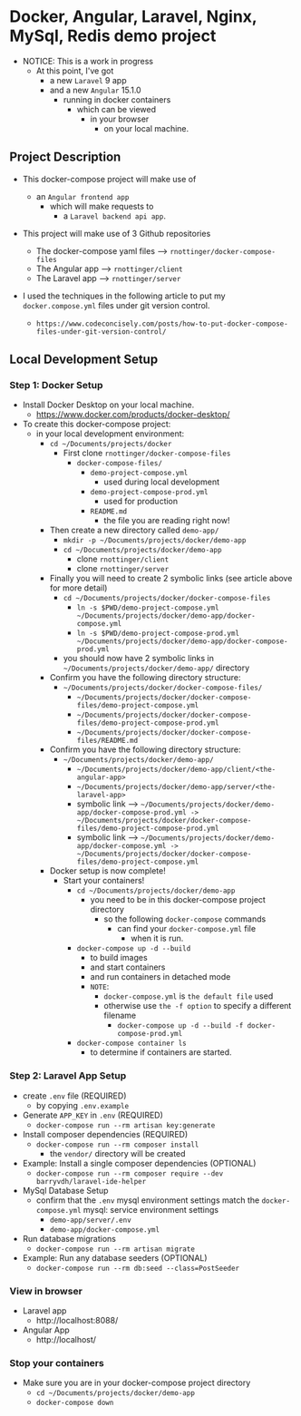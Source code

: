 # Docker, Angular, Laravel, Nginx, MySql, Redis demo project 

- NOTICE: This is a work in progress
  - At this point, I've got 
    - a new `Laravel` 9 app
    - and a new `Angular` 15.1.0
      - running in docker containers
        - which can be viewed 
          - in your browser 
            - on your local machine.



## Project Description

- This docker-compose project will make use of 
  - an `Angular frontend app` 
    - which will make requests to 
      - a `Laravel backend api app`.


- This project will make use of 3 Github repositories
  - The docker-compose yaml files --> `rnottinger/docker-compose-files`
  - The Angular app --> `rnottinger/client`
  - The Laravel app  --> `rnottinger/server`


- I used the techniques in the following article to put my `docker.compose.yml` files under git version control.
  - `https://www.codeconcisely.com/posts/how-to-put-docker-compose-files-under-git-version-control/`


## Local Development Setup

### Step 1: Docker Setup
- Install Docker Desktop on your local machine.
  - https://www.docker.com/products/docker-desktop/
- To create this docker-compose project: 
  - in your local development environment:
    - `cd ~/Documents/projects/docker`
      - First clone `rnottinger/docker-compose-files`
        - `docker-compose-files/`
          - `demo-project-compose.yml`
            - used during local development
          - `demo-project-compose-prod.yml`
            - used for production
          - `README.md`
            - the file you are reading right now!
    - Then create a new directory called `demo-app/`
      - `mkdir -p ~/Documents/projects/docker/demo-app`
      - `cd ~/Documents/projects/docker/demo-app`
        - clone `rnottinger/client`
        - clone `rnottinger/server`
    - Finally you will need to create 2 symbolic links (see article above for more detail)
      - `cd ~/Documents/projects/docker/docker-compose-files`
        - `ln -s $PWD/demo-project-compose.yml ~/Documents/projects/docker/demo-app/docker-compose.yml`
        - `ln -s $PWD/demo-project-compose-prod.yml ~/Documents/projects/docker/demo-app/docker-compose-prod.yml`
      - you should now have 2 symbolic links in `~/Documents/projects/docker/demo-app/` directory
    - Confirm you have the following directory structure:
      - `~/Documents/projects/docker/docker-compose-files/`
        - `~/Documents/projects/docker/docker-compose-files/demo-project-compose.yml`
        - `~/Documents/projects/docker/docker-compose-files/demo-project-compose-prod.yml`
        - `~/Documents/projects/docker/docker-compose-files/README.md`
    - Confirm you have the following directory structure:
      - `~/Documents/projects/docker/demo-app/`
        - `~/Documents/projects/docker/demo-app/client/<the-angular-app>`
        - `~/Documents/projects/docker/demo-app/server/<the-laravel-app>`
        - symbolic link --> `~/Documents/projects/docker/demo-app/docker-compose-prod.yml -> ~/Documents/projects/docker/docker-compose-files/demo-project-compose-prod.yml`
        - symbolic link --> `~/Documents/projects/docker/demo-app/docker-compose.yml -> ~/Documents/projects/docker/docker-compose-files/demo-project-compose.yml`
    - Docker setup is now complete!
      - Start your containers!
        - `cd ~/Documents/projects/docker/demo-app`
          - you need to be in this docker-compose project directory 
            - so the following `docker-compose` commands
              - can find your `docker-compose.yml` file
                - when it is run.
        - `docker-compose up -d --build`
          - to build images
          - and start containers
          - and run containers in detached mode
          - `NOTE`:
            - `docker-compose.yml` is `the default file` used
            - otherwise use `the -f option` to specify a different filename
              - `docker-compose up -d --build -f docker-compose-prod.yml`
        - `docker-compose container ls`
          - to determine if containers are started.


  
### Step 2: Laravel App Setup

- create `.env` file (REQUIRED)
  - by copying `.env.example`
- Generate `APP_KEY` in `.env` (REQUIRED)
  - `docker-compose run --rm artisan key:generate`
- Install composer dependencies (REQUIRED)
  - `docker-compose run --rm composer install`
    - the `vendor/` directory will be created
- Example: Install a single composer dependencies (OPTIONAL)
  - `docker-compose run --rm composer require --dev barryvdh/laravel-ide-helper`
- MySql Database Setup
  - confirm that the `.env` mysql environment settings match the `docker-compose.yml` mysql: service environment settings
    - `demo-app/server/.env`
    - `demo-app/docker-compose.yml`
- Run database migrations
  - `docker-compose run --rm artisan migrate`
- Example: Run any database seeders (OPTIONAL)
  - `docker-compose run --rm db:seed --class=PostSeeder`


### View in browser

- Laravel app 
  - http://localhost:8088/
- Angular App
  - http://localhost/


### Stop your containers

- Make sure you are in your docker-compose project directory
  - `cd ~/Documents/projects/docker/demo-app`
  - `docker-compose down`
